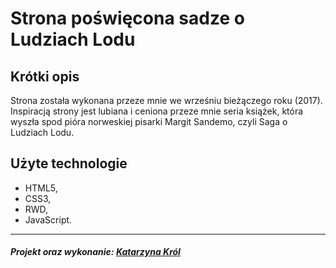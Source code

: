 Strona poświęcona sadze o Ludziach Lodu
=================

Krótki opis 
-------------------
Strona została wykonana przeze mnie we wrześniu bieżączego roku (2017). Inspiracją strony jest lubiana i ceniona przeze mnie seria książek, która wyszła spod pióra norweskiej pisarki Margit Sandemo, czyli Saga o Ludziach Lodu. 

Użyte technologie 
--------------------
- HTML5,
- CSS3,
- RWD,
- JavaScript.

--------------------
##### Projekt oraz wykonanie: [Katarzyna Król](https://www.linkedin.com/in/katarzyna-kr%C3%B3l-0097a1142/)
